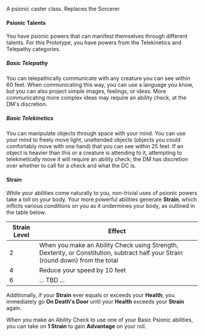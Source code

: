 A psionic caster class. Replaces the Sorcerer 
#### Psionic Talents
You have psionic powers that can manifest themselves through different talents. For this Prototype, you have powers from the Telekinetics and Telepathy categories.
##### Basic Telepathy
You can telepathically communicate with any creature you can see within 60 feet. When communicating this way, you can use a language you know, but you can also project simple images, feelings, or ideas. More communicating more complex ideas may require an ability check, at the DM's discretion.
##### Basic Telekinetics
You can manipulate objects through space with your mind. You can use your mind to freely move light, unattended objects (objects you could comfortably move with one hand) that you can see within 25 feet. If an object is heavier than this or a creature is attending to it, attempting to telekinetically move it will require an ability check; the DM has discretion over whether to call for a check and what the DC is.
#### Strain
While your abilities come naturally to you, non-trivial uses of psionic powers take a toll on your body. Your more powerful abilities generate **Strain**, which inflicts various conditions on you as it undermines your body, as outlined in the table below.

|Strain Level|Effect|
|------------|------|
| 2 | When you make an Ability Check using Strength, Dexterity, or Constitution, subtract half your Strain (round down) from the total|
| 4 | Reduce your speed by 10 feet |
| 6 | ... TBD ...|

Additionally, if your **Strain** ever equals or exceeds your **Health**, you immediately go **On Death's Door** until your **Health** exceeds your **Strain** again.

When you make an Ability Check to use one of your Basic Psionic abilities, you can take on **1 Strain** to gain **Advantage** on your roll.